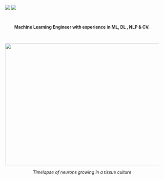 
[<img src="https://img.shields.io/badge/-LinkedIn-blue?style=for-the-badge" />](https://www.linkedin.com/in/brandokoch/) 
[<img src="https://img.shields.io/badge/-Blog-red?style=for-the-badge" />](https://blog.brandokoch.com) 


<br>

<p align="center">
  <b>Machine Learning Engineer with experience in ML, DL , NLP & CV.</b>
</p>


<br>

<p align="center">
  <img width="660" height="400" src="tenor.gif">
</p>

<p align="center">
  <i>Timelapse of neurons growing in a tissue culture</i>
</p>
